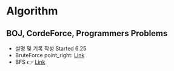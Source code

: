 # Algorithm
## BOJ, CordeForce, Programmers Problems
* 설명 및 기록 작성 Started 6.25  
* BruteForce point_right: [Link](https://github.com/minchjung/Algorithm/wiki)
* BFS  :point_right: [Link]()
